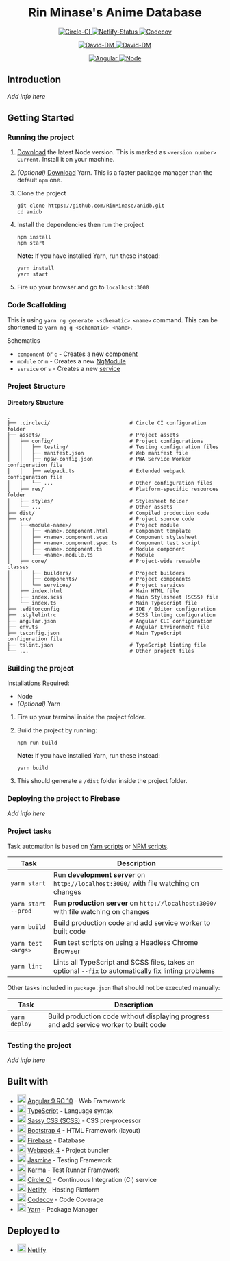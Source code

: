 <h1 align="center"> Rin Minase's Anime Database </h1>

<p align="center">
    <a href="https://circleci.com/gh/RinMinase/anidb">
        <img alt="Circle-CI" src="https://img.shields.io/circleci/build/github/RinMinase/anidb/master.svg?logo=circleci&style=for-the-badge&label=Circle%20CI%20(Build)">
    </a>
    <a href="https://app.netlify.com/sites/anidb/deploys">
        <img alt="Netlify-Status" src="https://img.shields.io/netlify/635b50f7-7b22-4c87-9b6b-7da2c0fb2180?logo=netlify&style=for-the-badge&label=Netlify%20(Domain)">
    </a>
    <a href="https://codecov.io/gh/RinMinase/anidb">
        <img alt="Codecov" src="https://img.shields.io/codecov/c/gh/RinMinase/anidb?logo=codecov&style=for-the-badge" />
    </a>
</p>
<p align="center">
    <a href="https://david-dm.org/RinMinase/anidb">
        <img alt="David-DM" src="https://img.shields.io/david/RinMinase/anidb?style=for-the-badge">
    </a>
    <a href="https://david-dm.org/RinMinase/anidb">
        <img alt="David-DM" src="https://img.shields.io/david/dev/RinMinase/anidb?label=dev%20dependencies&style=for-the-badge">
    </a>
</p>
<p align="center">
    <!-- <a href="http://isitmaintained.com/project/RinMinase/anidb">
        <img alt="Issue Resolution" src="http://isitmaintained.com/badge/resolution/RinMinase/anidb.svg">
    </a>
    <a href="http://isitmaintained.com/project/RinMinase/anidb">
        <img alt="Open Issues" src="http://isitmaintained.com/badge/open/RinMinase/anidb.svg">
    </a> -->
    <a href="https://angular.io/">
        <img alt="Angular" src="https://img.shields.io/badge/angular-%5E9.0.0--rc.10-red.svg?logo=angular&style=for-the-badge">
    </a>
    <a href="https://nodejs.org">
        <img alt="Node" src="https://img.shields.io/badge/node-%5E12.0%20%7C%7C%20%5E13.0-brightgreen.svg?logo=node.js&logoColor=white&style=for-the-badge">
    </a>
    <!-- <a href="https://yarnpkg.com/">
        <img alt="Yarn" src="https://img.shields.io/badge/yarn-%5E1.13.0-blue.svg?logo=yarn&logoColor=white&style=for-the-badge">
    </a> -->
</p>

## Introduction
_Add info here_

## Getting Started

### Running the project
1. [Download](https://nodejs.org/en/) the latest Node version. This is marked as `<version number> Current`. Install it on your machine.

2. _(Optional)_ [Download](https://yarnpkg.com/latest.msi) Yarn. This is a faster package manager than the default `npm` one.

3. Clone the project

    ```
    git clone https://github.com/RinMinase/anidb.git
    cd anidb
    ```

4. Install the dependencies then run the project

    ```
    npm install
    npm start
    ```

    **Note:** If you have installed Yarn, run these instead:

    ```
    yarn install
    yarn start
    ```

5. Fire up your browser and go to `localhost:3000`

### Code Scaffolding
This is using `yarn ng generate <schematic> <name>` command. This can be shortened to `yarn ng g <schematic> <name>`.

Schematics
- `component` or `c` - Creates a new [component](https://angular.io/guide/architecture-components)
- `module` or `m` - Creates a new [NgModule](https://angular.io/guide/ngmodules)
- `service` or `s` - Creates a new [service](https://angular.io/guide/architecture-services)

### Project Structure

#### Directory Structure
    .
    ├── .circleci/                          # Circle CI configuration folder
    ├── assets/                             # Project assets
    │   ├── config/                         # Project configurations
    │   │   ├── testing/                    # Testing configuration files
    │   │   ├── manifest.json               # Web manifest file
    │   │   ├── ngsw-config.json            # PWA Service Worker configuration file
    │   │   ├── webpack.ts                  # Extended webpack configuration file
    │   │   └── ...                         # Other configuration files
    │   ├── res/                            # Platform-specific resources folder
    │   ├── styles/                         # Stylesheet folder
    │   └── ...                             # Other assets
    ├── dist/                               # Compiled production code
    ├── src/                                # Project source code
    │   ├──<module-name>/                   # Project module
    │   │   ├── <name>.component.html       # Component template
    │   │   ├── <name>.component.scss       # Component stylesheet
    │   │   ├── <name>.component.spec.ts    # Component test script
    │   │   ├── <name>.component.ts         # Module component
    │   │   └── <name>.module.ts            # Module
    │   ├── core/                           # Project-wide reusable classes
    │   │   ├── builders/                   # Project builders
    │   │   ├── components/                 # Project components
    │   │   └── services/                   # Project services
    │   ├── index.html                      # Main HTML file
    │   ├── index.scss                      # Main Stylesheet (SCSS) file
    │   └── index.ts                        # Main TypeScript file
    ├── .editorconfig                       # IDE / Editor configuration
    ├── .stylelintrc                        # SCSS linting configuration
    ├── angular.json                        # Angular CLI configuration
    ├── env.ts                              # Angular Environment file
    ├── tsconfig.json                       # Main TypeScript configuration file
    ├── tslint.json                         # TypeScript linting file
    └── ...                                 # Other project files

### Building the project
Installations Required:
- Node
- _(Optional)_ Yarn

1. Fire up your terminal inside the project folder.

2. Build the project by running:

    ```
    npm run build
    ```

    **Note:** If you have installed Yarn, run these instead:

    ```
    yarn build
    ```

3. This should generate a `/dist` folder inside the project folder.

### Deploying the project to Firebase
_Add info here_

### Project tasks

Task automation is based on [Yarn scripts](https://yarnpkg.com/lang/en/docs/cli/run/) or [NPM scripts](https://docs.npmjs.com/misc/scripts).

| Task                | Description                                                                                          |
| ------------------- | ---------------------------------------------------------------------------------------------------- |
| `yarn start`        | Run **development server** on `http://localhost:3000/` with file watching on changes                 |
| `yarn start --prod` | Run **production server** on `http://localhost:3000/` with file watching on changes                  |
| `yarn build`        | Build production code and add service worker to built code                                           |
| `yarn test <args>`  | Run test scripts on using a Headless Chrome Browser                                                  |
| `yarn lint`         | Lints all TypeScript and SCSS files, takes an optional `--fix` to automatically fix linting problems |

Other tasks included in `package.json` that should not be executed manually:

| Task                | Description                                                                                          |
| ------------------- | ---------------------------------------------------------------------------------------------------- |
| `yarn deploy`       | Build production code without displaying progress and add service worker to built code               |

### Testing the project
_Add info here_

## Built with
* <img width=20 height=20 src="https://angular.io/assets/images/favicons/favicon.ico"> [Angular 9 RC 10](https://angular.io/) - Web Framework
* <img width=20 height=20 src="https://www.typescriptlang.org/assets/images/icons/favicon-32x32.png"> [TypeScript](https://www.typescriptlang.org/) - Language syntax
* <img width=20 height=20 src="https://sass-lang.com/favicon.ico"> [Sassy CSS (SCSS)](https://sass-lang.com/) - CSS pre-processor
* <img width=20 height=20 src="https://getbootstrap.com/favicon.ico"> [Bootstrap 4](https://getbootstrap.com/) - HTML Framework (layout)
* <img width=20 height=20 src="https://firebase.google.com/favicon.ico"> [Firebase](https://firebase.google.com/) - Database
* <img width=20 height=20 src="https://webpack.js.org/bc3effb418df77da9e04825c48a58a49.ico"> [Webpack 4](https://webpack.js.org/) - Project bundler
* <img width=20 height=20 src="https://jasmine.github.io/favicon.ico"> [Jasmine](https://jasmine.github.io/) - Testing Framework
* <img width=20 height=20 src="https://karma-runner.github.io/assets/img/favicon/favicon.ico"> [Karma](https://karma-runner.github.io) - Test Runner Framework
* <img width=20 height=20 src="https://dmmj3mmt94rvw.cloudfront.net/favicon-undefined.ico"> [Circle CI](https://circleci.com/) - Continuous Integration (CI) service
* <img width=20 height=20 src="https://www.netlify.com/img/global/favicon/favicon-32x32.png"> [Netlify](https://netlify.com) - Hosting Platform
* <img width=20 height=20 src="https://codecov.io/static/favicons/favicon-32x32.png"> [Codecov](https://codecov.io/) - Code Coverage
* <img width=20 height=20 src="https://yarnpkg.com/favicon.ico"> [Yarn](https://yarnpkg.com/) - Package Manager

## Deployed to
* <img width=20 height=20 src="https://www.netlify.com/img/global/favicon/favicon-32x32.png"> [Netlify](https://anidb.netlify.com)
